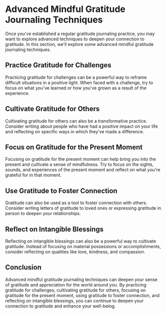 Advanced Mindful Gratitude Journaling Techniques
===================================================================================================

Once you've established a regular gratitude journaling practice, you may want to explore advanced techniques to deepen your connection to gratitude. In this section, we'll explore some advanced mindful gratitude journaling techniques.

Practice Gratitude for Challenges
---------------------------------

Practicing gratitude for challenges can be a powerful way to reframe difficult situations in a positive light. When faced with a challenge, try to focus on what you've learned or how you've grown as a result of the experience.

Cultivate Gratitude for Others
------------------------------

Cultivating gratitude for others can also be a transformative practice. Consider writing about people who have had a positive impact on your life and reflecting on specific ways in which they've made a difference.

Focus on Gratitude for the Present Moment
-----------------------------------------

Focusing on gratitude for the present moment can help bring you into the present and cultivate a sense of mindfulness. Try to focus on the sights, sounds, and experiences of the present moment and reflect on what you're grateful for in that moment.

Use Gratitude to Foster Connection
----------------------------------

Gratitude can also be used as a tool to foster connection with others. Consider writing letters of gratitude to loved ones or expressing gratitude in person to deepen your relationships.

Reflect on Intangible Blessings
-------------------------------

Reflecting on intangible blessings can also be a powerful way to cultivate gratitude. Instead of focusing on material possessions or accomplishments, consider reflecting on qualities like love, kindness, and compassion.

Conclusion
----------

Advanced mindful gratitude journaling techniques can deepen your sense of gratitude and appreciation for the world around you. By practicing gratitude for challenges, cultivating gratitude for others, focusing on gratitude for the present moment, using gratitude to foster connection, and reflecting on intangible blessings, you can continue to deepen your connection to gratitude and enhance your well-being.
